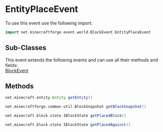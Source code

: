 # EntityPlaceEvent

To use this event use the following import:
```groovy
import net.minecraftforge.event.world.BlockEvent.EntityPlaceEvent
```

## Sub-Classes
This event extends the following events and can use all their methods and fields: <br>
[BlockEvent](block_event.md)

## Methods
```groovy
net.minecraft.entity.Entity getEntity()
```

```groovy
net.minecraftforge.common.util.BlockSnapshot getBlockSnapshot()
```

```groovy
net.minecraft.block.state.IBlockState getPlacedBlock()
```

```groovy
net.minecraft.block.state.IBlockState getPlacedAgainst()
```
